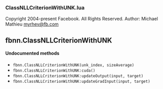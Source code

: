 

### ClassNLLCriterionWithUNK.lua ###

Copyright 2004-present Facebook. All Rights Reserved.
Author: Michael Mathieu <myrhev@fb.com>

<a name="fbnn.ClassNLLCriterionWithUNK.dok"></a>


## fbnn.ClassNLLCriterionWithUNK ##



#### Undocumented methods ####

<a name="fbnn.ClassNLLCriterionWithUNK"></a>
 * `fbnn.ClassNLLCriterionWithUNK(unk_index, sizeAverage)`
<a name="fbnn.ClassNLLCriterionWithUNK:cuda"></a>
 * `fbnn.ClassNLLCriterionWithUNK:cuda()`
<a name="fbnn.ClassNLLCriterionWithUNK:updateOutput"></a>
 * `fbnn.ClassNLLCriterionWithUNK:updateOutput(input, target)`
<a name="fbnn.ClassNLLCriterionWithUNK:updateGradInput"></a>
 * `fbnn.ClassNLLCriterionWithUNK:updateGradInput(input, target)`
